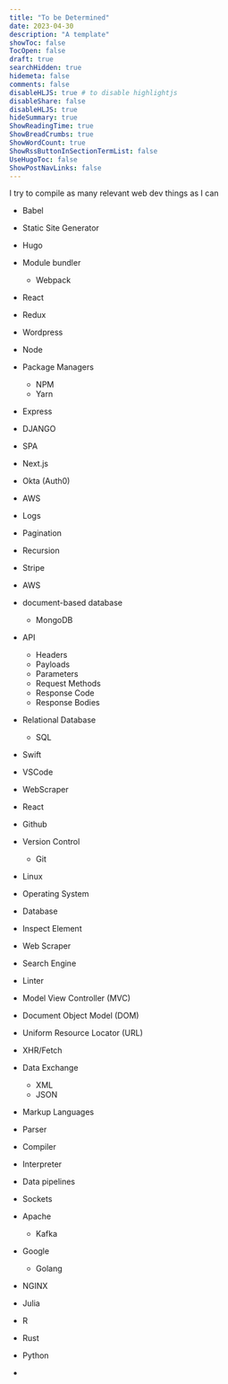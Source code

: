 ```yaml
---
title: "To be Determined"
date: 2023-04-30
description: "A template"
showToc: false
TocOpen: false
draft: true
searchHidden: true
hidemeta: false
comments: false
disableHLJS: true # to disable highlightjs
disableShare: false
disableHLJS: true
hideSummary: true
ShowReadingTime: true
ShowBreadCrumbs: true
ShowWordCount: true
ShowRssButtonInSectionTermList: false
UseHugoToc: false
ShowPostNavLinks: false
---
```


I try to compile as many relevant web dev things as I can  

- Babel 
- Static Site Generator 
- Hugo 
- Module bundler
    - Webpack 
- React 
- Redux 
- Wordpress 
- Node 
- Package Managers
    - NPM
    - Yarn 
- Express 
- DJANGO 
- SPA 
- Next.js 
- Okta (Auth0)
- AWS
- Logs
- Pagination
- Recursion 
- Stripe 
- AWS 
- document-based database
    - MongoDB 
- API
    - Headers
    - Payloads 
    - Parameters 
    - Request Methods 
    - Response Code 
    - Response Bodies 
- Relational Database 
    - SQL

- Swift
- VSCode
- WebScraper 
- React 
- Github 
- Version Control
    -  Git 
- Linux 
- Operating System 
- Database 
- Inspect Element 
- Web Scraper 
- Search Engine
- Linter
- Model View Controller (MVC)
- Document Object Model (DOM)
- Uniform Resource Locator (URL)
- XHR/Fetch
- Data Exchange 
    - XML 
    - JSON

- Markup Languages 
- Parser 
- Compiler 
- Interpreter 
- Data pipelines
- Sockets 
- Apache 
    - Kafka
- Google 
    - Golang 
-   NGINX
-   Julia
-   R
-   Rust
- Python 
- 
